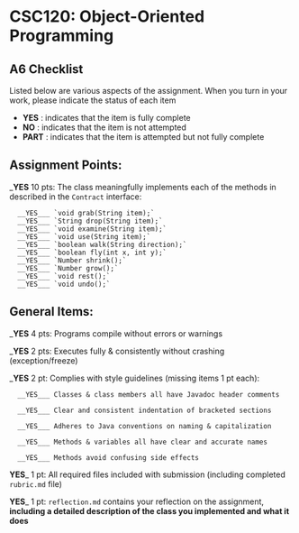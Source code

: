 # CSC120: Object-Oriented Programming
## A6 Checklist

Listed below are various aspects of the assignment.  When you turn in your work, please indicate the status of each item

- **YES** : indicates that the item is fully complete
- **NO** : indicates that the item is not attempted
- **PART** : indicates that the item is attempted but not fully complete


## Assignment Points:

___YES__ 10 pts: The class meaningfully implements each of the methods in described in the `Contract` interface:

      __YES___ `void grab(String item);`
      __YES___ `String drop(String item);`
      __YES___ `void examine(String item);`
      __YES___ `void use(String item);`
      __YES___ `boolean walk(String direction);`
      __YES___ `boolean fly(int x, int y);`
      __YES___ `Number shrink();`
      __YES___ `Number grow();`
      __YES___ `void rest();`
      __YES___ `void undo();`


## General Items:

___YES__ 4 pts: Programs compile without errors or warnings

___YES__ 2 pts: Executes fully & consistently without crashing (exception/freeze)

___YES__ 2 pt: Complies with style guidelines (missing items 1 pt each):

      __YES___ Classes & class members all have Javadoc header comments

      __YES___ Clear and consistent indentation of bracketed sections

      __YES___ Adheres to Java conventions on naming & capitalization

      __YES___ Methods & variables all have clear and accurate names

      __YES___ Methods avoid confusing side effects

__YES___ 1 pt: All required files included with submission (including completed `rubric.md` file)

__YES___ 1 pt: `reflection.md` contains your reflection on the assignment, **including a detailed description of the class you implemented and what it does**
